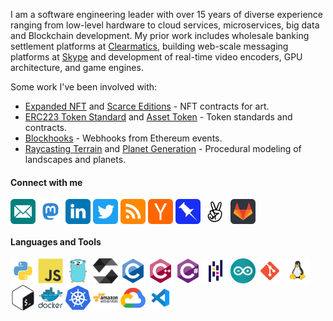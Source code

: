 I am a software engineering leader with over 15 years of diverse experience ranging from low-level hardware to cloud services, microservices, big data and Blockchain development. My prior work includes wholesale banking settlement platforms at [Clearmatics](https://www.clearmatics.com/), building web-scale messaging platforms at [Skype](https://www.skype.com/) and development of real-time video encoders, GPU architecture, and game engines. 

Some work I've been involved with:
- [Expanded NFT](https://github.com/joinzien/expanded-nft) and [Scarce Editions](https://github.com/joinzien/scarce-editions) - NFT contracts for art.
- [ERC223 Token Standard](https://github.com/Dexaran/ERC223-token-standard) and [Asset Token](https://github.com/clearmatics/asset-token) - Token standards and contracts.
- [Blockhooks](https://github.com/EthereumWebhooks/blockhooks) - Webhooks from Ethereum events.
- [Raycasting Terrain](https://github.com/zoenolan/RaycastingFractalTerrain) and [Planet Generation](https://github.com/zoenolan/FractalPlanetGeneration) - Procedural modeling of landscapes and planets.

<h4 align="left">Connect with me</h3>
<p align="left">
<a href="mailto:hello@zoenolan.org" target="blank"><img align="center" src="images/connect/email.svg" alt="zoenolan" height="40" width="40" /></a>
<a href="https://mastodon.social/@zoenolan" target="blank"><img align="center" src="images/connect/mastodon.svg" alt="zoenolan@mastodon.social" height="40" width="40" /></a>
<a href="https://linkedin.com/in/zoenolan" target="blank"><img align="center" src="images/connect/linkedin.svg" alt="zoenolan" height="40" width="40" /></a> 
<a href="https://twitter.com/zoe_nolan" target="blank"><img align="center" src="images/connect/twitter.svg" alt="zoe_nolan" height="40" width="40" /></a>
<a href="http://zoenolan.org/feed/" target="blank"><img align="center" src="images/connect/rss.svg" alt="http://zoenolan.org/feed/" height="40" width="40" /></a>
<a href="https://news.ycombinator.com/user?id=zoenolan" target="blank"><img align="center" src="images/connect/hackernews.svg" alt="https://news.ycombinator.com/user?id=zoenolan" height="40" width="40" /></a>
<a href="https://pinboard.in/u:zoenolan" target="blank"><img align="center" src="images/connect/pinboard.svg" alt="https://pinboard.in/u:zoenolan" height="40" width="40" /></a>
<a href="https://angel.co/u/zoenolan" target="blank"><img align="center" src="images/connect/angellist.svg" alt="https://angel.co/u/zoenolan" height="40" width="40" /></a> 
<a href="https://gitlab.com/zoenolan" target="blank"><img align="center" src="images/connect/gitlab.svg" alt="https://gitlab.com/zoenolan" height="40" width="40" /></a> 
</p>

<h4 align="left">Languages and Tools</h4>
<p align="left">
<a href="https://www.python.org" target="_blank" rel="noreferrer"><img src="images/tools/python.svg" alt="python" width="40" height="40"/></a> 
<a href="https://developer.mozilla.org/en-US/docs/Web/JavaScript" target="_blank" rel="noreferrer"><img src="images/tools/javascript-original.svg" alt="JS" width="40" height="40"/></a> 
<a href="https://golang.org" target="_blank" rel="noreferrer"><img src="images/tools/go.svg" alt="go" width="40" height="40"/></a> 
<a href="https://soliditylang.org/" target="_blank" rel="noreferrer"><img src="images/tools/solidity.svg" alt="solidity" width="40" height="40"/></a> 
<a href="https://www.cprogramming.com/" target="_blank" rel="noreferrer"><img src="images/tools/c-original.svg" alt="C" width="40" height="40"/></a> 
<a href="https://isocpp.org/" target="_blank" rel="noreferrer"><img src="images/tools/cplusplus-original.svg" alt="C++" width="40" height="40"/></a> 
<a href="https://learn.microsoft.com/en-us/dotnet/csharp/" target="_blank" rel="noreferrer"><img src="images/tools/csharp-original.svg" alt="C#" width="40" height="40"/></a> 
<a href="https://pandas.pydata.org/" target="_blank" rel="noreferrer"><img src="images/tools/pandas.svg" alt="pandas" width="40" height="40"/></a>
<a href="https://www.arduino.cc/" target="_blank" rel="noreferrer"><img src="images/tools/arduino.svg" alt="arduino" width="40" height="40"/></a>    
<a href="https://git-scm.com/" target="_blank" rel="noreferrer"><img src="images/tools/git.svg" alt="git" width="40" height="40"/></a>
<a href="https://www.linux.org/" target="_blank" rel="noreferrer"><img src="images/tools/linux.svg" alt="linux" width="40" height="40"/></a>
<a href="https://www.gnu.org/software/bash/" target="_blank" rel="noreferrer"><img src="images/tools/bash.svg" alt="bash" width="40" height="40"/></a> 
<a href="https://www.docker.com/" target="_blank" rel="noreferrer"><img src="images/tools/docker.svg" alt="docker" width="40" height="40"/></a> 
<a href="https://kubernetes.io" target="_blank" rel="noreferrer"><img src="images/tools/kubernetes.svg" alt="kubernetes" width="40" height="40"/></a> 
<a href="https://aws.amazon.com" target="_blank" rel="noreferrer"><img src="images/tools/aws.svg" alt="aws" width="40" height="40"/></a>
<a href="https://cloud.google.com" target="_blank" rel="noreferrer"><img src="images/tools/gcp.svg" alt="gcp" width="40" height="40"/></a> 
<a href="https://code.visualstudio.com/" target="_blank" rel="noreferrer"><img src="images/tools/visualstudiocode.svg" alt="Visual Studio Code" width="40" height="40"/></a> 
</p>
